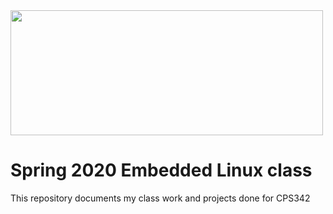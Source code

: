 <img src="https://www.newpaltz.edu/media/identity/logos/newpaltzlogo.jpg" height="200" width="500">

# Spring 2020 Embedded Linux class

This repository documents my class work and projects done for CPS342 
